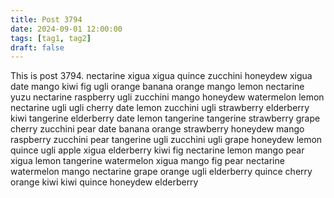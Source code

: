 ```yaml
---
title: Post 3794
date: 2024-09-01 12:00:00
tags: [tag1, tag2]
draft: false
---
```

This is post 3794.
nectarine
xigua
xigua
quince
zucchini
honeydew
xigua
date
mango
kiwi
fig
ugli
orange
banana
orange
mango
lemon
nectarine
yuzu
nectarine
raspberry
ugli
zucchini
mango
honeydew
watermelon
lemon
nectarine
ugli
ugli
cherry
date
lemon
zucchini
ugli
strawberry
elderberry
kiwi
tangerine
elderberry
date
lemon
tangerine
tangerine
strawberry
grape
cherry
zucchini
pear
date
banana
orange
strawberry
honeydew
mango
raspberry
zucchini
pear
tangerine
ugli
zucchini
ugli
grape
honeydew
lemon
quince
ugli
apple
xigua
elderberry
kiwi
fig
nectarine
lemon
mango
pear
xigua
lemon
tangerine
watermelon
xigua
mango
fig
pear
nectarine
watermelon
mango
nectarine
grape
orange
ugli
elderberry
quince
cherry
orange
kiwi
kiwi
quince
honeydew
elderberry
